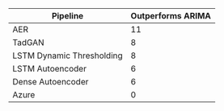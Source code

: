 | Pipeline                  |  Outperforms ARIMA |
|---------------------------|--------------------|
| AER					    |          11        |
| TadGAN					|          8         |
| LSTM Dynamic Thresholding |          8         |
| LSTM Autoencoder			|          6         |
| Dense Autoencoder			|          6         |
| Azure						|          0         |
